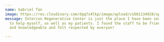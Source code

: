 ```yaml
---
name: Gabriel Tan
image: https://res.cloudinary.com/dgq7s4lkp/image/upload/v1601134928/uploads_dev/Capture_yff4bb.png
message: Intercon Regenerative Center is just the place I have been searching for
  to help myself, as well as my patients. I found the staff to be friendly, accommodating
  and knowledgeable and felt respected by everyon!

---
```

